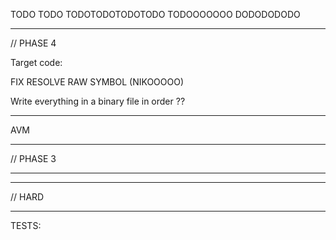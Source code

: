 TODO TODO
TODOTODOTODOTODO
TODOOOOOOO
DODODODODO

---------------------------------------------------------------------------------
// PHASE 4

Target code:

<!-- ARITH, SET, GET, UMINUS (2 args, result) - FULL ( TURH UMINUS TO FULL, USE CONST NUM -1)
RELATIONAL (2 args, index)         - RELATIONAL
FUNCEND, CALL, PARAM (arg1) - ARG1
GETRETVAL, RETURN - (result)        - RES

NOP
ASSIGN - (arg1, result)
JUMP (index)
FUNCSTART (2 args) -->

FIX RESOLVE RAW SYMBOL (NIKOOOOO)
<!-- REMEMBER: ftiaxe na fainontai na locals sto FUNCSTART -->
<!-- REMEMBER: apo8hkeyoyme kapou posa program func yparxoun -->
<!-- REMEMBER: ftiaxnoyme ola ta ecalls apo twra ston pinaka -->
<!-- REMEMBER: bale pisw ta source line ston target (gia otan trwme error sthn avm) -->

<!-- FTIAXNOUME to target.c
Vazoume mesa ta emit target:
How to translate symbols to address: XRHSIMOPOIW MONO OFFSET? -->

<!-- First we make the final code dynamic array (similar to quads, but use generate_x) -->

<!-- Create more dynamic arrays for CONSTS (num, string etc) funcs -->

Write everything in a binary file in order ??


---------------------------------------------------------------------------------
AVM



---------------------------------------------------------------------------------
// PHASE 3

<!-- - Check operations between constants in compile time -->
<!-- - Create quad structs, dynamic array -->
<!-- - Implement Scope Spaces, scope stack, offset inside space, etc (MIXADRILL) GOAT  -->
<!-- - OFFSET MUST NOT RESET WHEN NOT IN FUNCTION (LOOK FAQ) (MIXADRILL) GOAT  -->
<!-- - Method to create, read, delete temp variables -> CREATE, READ  -->
<!-- - DUAL assign quads (for lists mostly) -->
<!-- - Fix double assignment (oxi arith) -->
<!-- - Fix plusplus, minusminus, etc etc -->

<!-- - Function start, end, argument -->
<!-- - Add expr boolean logic to elist -->
<!-- - Reset in loop in functions see FLOW CONTROL ERROR test -->
<!-- - Tables (REMEMBER:: ELIST CAN BE NULL) -->
<!-- - REMEMBER INDEXED AND MEMBER MUST HAVE EXPR BOOLEAN LOGIC -->
<!-- - PLUS_PLUS lvalue is CORRECT! TODO lvalue plus_plus, minus_minus etc etc -->
<!-- - Return must jump to funcend -->
<!-- - Jump before funcdef to after funcend -->

---------------------------------------------------------------------------------
<!-- // Require Backpatching, breaklist, continuelist, merge method -->

<!-- - if-else -->
<!-- - while -->
<!-- - for -->
<!-- - break-continue  -->
<!-- - Fix WHILE, FOR to use Merikh Apotimhsh -->
<!-- Optimize while, for if -->

<!-- Gia Merikh Apotimhsh: -->
<!-- - Fix relational == and !=  -->
<!-- - Expr relop Expr -->
<!-- - not expr -->
<!-- - const TRUE FALSE -->
<!-- - Fix priority of AND and OR -->
<!-- Gia ola auta: 8eloume na elegxoyme oti ta arguments einai valid:
kanoume truecheck etc etc.-->

-----------------------------------------------------------------------
// HARD

<!-- - Maybe Temporary variables Garbage collection ????? -->
<!-- - Almost done!! Needs testing!! -->

------------------------------------------------------------------------

TESTS:
<!-- BACKPATCH DONE -->
<!-- ASSIGNMENTS COMPLEX DONE -->
<!-- ASSIGNMENTS OBJECTS DONE -->
<!-- ASSIGNMENTS SIMPLE DONE -->
<!-- BASIC EXPR WE NEED TO CHECK PLUS PLUS WE GET SEGM!!!! -->
<!-- CALLS (NEEDS JUMPS FROM HARD ELSE DONE) -->
<!-- CONST MATHS DONE  -->
<!-- FLOW CONTROL DONE -->
<!-- FLOW CONTROL ERROR DONE -->
<!-- FUNCDECL DONE WITH CHANGES ON JUMP DONE -->
<!-- IF ELSE DONE  -->
<!-- OBJECT CREATION EXPR (NEEDS JUMPS FROM HARD ELSE DONE) -->
<!-- RELATIONAL DONE -->
<!-- VAR MATHS DONE -->
